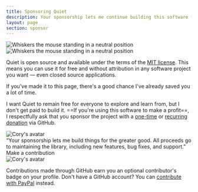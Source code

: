 ```yaml
---
title: Sponsoring Quiet
description: Your sponsorship lets me continue building this software for the greater good.
layout: page
section: sponsor
---
```


<img class="whiskers only-light" src="/assets/images/whiskers/whiskers-neutral-light.svg" alt="Whiskers the mouse standing in a neutral position">
<img class="whiskers only-dark" src="/assets/images/whiskers/whiskers-neutral-dark.svg" alt="Whiskers the mouse standing in a neutral position">

Quiet is open source and available under the terms of the [MIT license](https://www.tldrlegal.com/license/mit-license). This means you can use it for free and without attribution in any software project you want — even closed source applications.

If you've made it to this page, there's a good chance I've already saved you a lot of time.

I want Quiet to remain free for everyone to explore and learn from, but I don't get paid to build it. ==If you're using this software to make a profit==, I respectfully ask that you sponsor the project with a [one-time](https://github.com/sponsors/claviska?frequency=one-time) or [recurring donation](https://github.com/sponsors/claviska?frequency=recurring) via GitHub.

<div class="sponsorship-quote">
<div class="quote">
  <img 
    src="https://gravatar.com/avatar/bf1b3b95fd5b096a3592247c29667b33?s=400" 
    alt="Cory's avatar"
  >
  <div>
  “Your sponsorship lets me build things for the greater good. All proceeds go to maintaining the library, including new features, bug fixes, and support.”
  <quiet-button variant="primary" size="lg" pill href="https://github.com/sponsors/claviska" target="_blank">
    Make a contribution
  </quiet-button>
  </div>
  <img 
    src="/assets/images/public-sponsor.png" 
    alt="Cory's avatar"
  >
</div>
</div>

Contributions made through GitHub earn you an optional contributor's badge on your profile. Don't have a GitHub account? You can [contribute with PayPal](https://paypal.me/claviska) instead.

